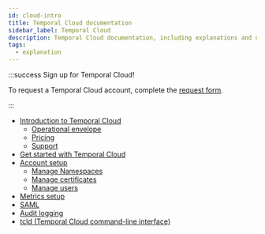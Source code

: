 ```yaml
---
id: cloud-intro
title: Temporal Cloud documentation
sidebar_label: Temporal Cloud
description: Temporal Cloud documentation, including explanations and usage.
tags:
  - explanation
---
```


:::success Sign up for Temporal Cloud!

To request a Temporal Cloud account, complete the [request form](https://pages.temporal.io/cloud-request-access).

:::

- [Introduction to Temporal Cloud](/cloud/introduction)
  - [Operational envelope](/cloud/operating-envelope-intro)
  - [Pricing](/cloud/pricing-intro)
  - [Support](/cloud/support-intro)
- [Get started with Temporal Cloud](/cloud/get-started)
- [Account setup](/cloud/account-setup)
  - [Manage Namespaces](/cloud/namespaces-intro)
  - [Manage certificates](/cloud/certificates-intro)
  - [Manage users](/cloud/users-intro)
- [Metrics setup](/cloud/metrics-intro)
- [SAML](/cloud/saml-intro)
- [Audit logging](/cloud/what-is-audit-logging)
- [tcld (Temporal Cloud command-line interface)](/cloud/tcld)
